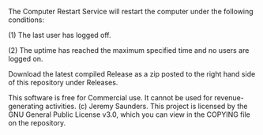 The Computer Restart Service will restart the computer under the following conditions:

(1) The last user has logged off.

(2) The uptime has reached the maximum specified time and no users are logged on.

Download the latest compiled Release as a zip posted to the right hand side of this repository under Releases.

This software is free for Commercial use. It cannot be used for revenue-generating activities. (c) Jeremy Saunders. This project is licensed by the GNU General Public License v3.0, which you can view in the COPYING file on the repository.
